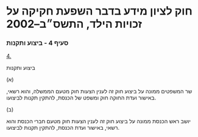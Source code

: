 # חוק לציון מידע בדבר השפעת חקיקה על זכויות הילד, התשס״ב–2002

### סעיף 4 - ביצוע ותקנות

[4.](https://he.wikisource.org/wiki/%D7%97%D7%95%D7%A7_%D7%9C%D7%A6%D7%99%D7%95%D7%9F_%D7%9E%D7%99%D7%93%D7%A2_%D7%91%D7%93%D7%91%D7%A8_%D7%94%D7%A9%D7%A4%D7%A2%D7%AA_%D7%97%D7%A7%D7%99%D7%A7%D7%94_%D7%A2%D7%9C_%D7%96%D7%9B%D7%95%D7%99%D7%95%D7%AA_%D7%94%D7%99%D7%9C%D7%93#%D7%A1%D7%A2%D7%99%D7%A3_4)

ביצוע ותקנות

(א)

שר המשפטים ממונה על ביצוע חוק זה לענין הצעות חוק מטעם הממשלה, והוא רשאי, באישור ועדת החוקה חוק ומשפט של הכנסת, להתקין תקנות לביצועו.

(ב)

יושב ראש הכנסת ממונה על ביצוע חוק זה לענין הצעות חוק מטעם חברי הכנסת והוא רשאי, באישור ועדת הכנסת, להתקין תקנות לביצועו.